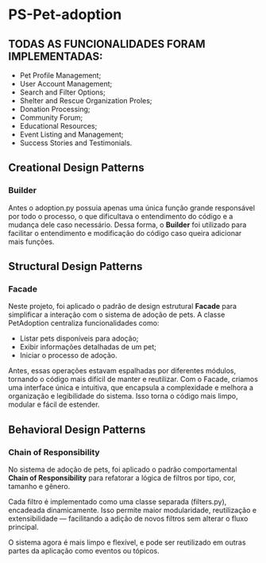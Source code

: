 # PS-Pet-adoption

## TODAS AS FUNCIONALIDADES FORAM IMPLEMENTADAS:
- Pet Profile Management;
- User Account Management;
- Search and Filter Options;
- Shelter and Rescue Organization Proles;
- Donation Processing;
- Community Forum;
- Educational Resources;
- Event Listing and Management;
- Success Stories and Testimonials.

## Creational Design Patterns
### Builder
Antes o adoption.py possuia apenas uma única função grande responsável por todo o processo, o que dificultava o entendimento do código e a mudança dele caso necessário. Dessa forma, o **Builder** foi utilizado para facilitar o entendimento e modificação do código caso queira adicionar mais funções.
  
## Structural Design Patterns
### Facade
Neste projeto, foi aplicado o padrão de design estrutural **Facade** para simplificar a interação com o sistema de adoção de pets. A classe PetAdoption centraliza funcionalidades como:
  - Listar pets disponíveis para adoção;
  - Exibir informações detalhadas de um pet;
  - Iniciar o processo de adoção.
  
  Antes, essas operações estavam espalhadas por diferentes módulos, tornando o código mais difícil de manter e reutilizar. Com o Facade, criamos uma interface única e intuitiva, que encapsula a complexidade e   melhora a organização e legibilidade do sistema. Isso torna o código mais limpo, modular e fácil de estender.

## Behavioral Design Patterns
### Chain of Responsibility

No sistema de adoção de pets, foi aplicado o padrão comportamental **Chain of Responsibility** para refatorar a lógica de filtros por tipo, cor, tamanho e gênero.

Cada filtro é implementado como uma classe separada (filters.py), encadeada dinamicamente. Isso permite maior modularidade, reutilização e extensibilidade — facilitando a adição de novos filtros sem alterar o fluxo principal.

O sistema agora é mais limpo e flexível, e pode ser reutilizado em outras partes da aplicação como eventos ou tópicos.

